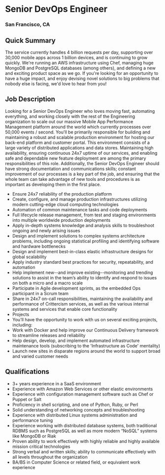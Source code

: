 # Senior DevOps Engineer
### San Francisco, CA

## Quick Summary
The service currently handles 4 billion requests per day, supporting over 30,000 mobile apps across 1 billion devices, and is continuing to grow quickly. We're running an AWS infrastructure using Chef, managing huge MongoDB and PostgreSQL databases (among others), and defining a new and exciting product space as we go. If you're looking for an opportunity to have a huge impact, and enjoy devising novel solutions to big problems that nobody else is facing, we'd love to hear from you!

## Job Description
Looking for a Senior DevOps Engineer who loves moving fast, automating everything, and working closely with the rest of the Engineering organization to scale out our massive Mobile App Performance Management platform around the world which currently processes over 50,000 events / second. You'll be primarily responsible for building and maintaining a robust and scalable production environment for hosting our back-end platform and customer portal. This environment consists of a large variety of distributed applications and data stores. Maintaining high availability, ensuring continuous 24x7 uptime of our services, and enabling safe and dependable new feature deployment are among the primary responsibilities of this role. Additionally, the Senior DevOps Engineer should have strong documentation and communications skills; constant improvement of our processes is a key part of the job, and ensuring that the whole team can take advantage of new tools and procedures is as important as developing them in the first place.
+	Ensure 24x7 reliability of the production platform
+	Create, configure, and manage production infrastructures utilizing modern cutting-edge cloud computing technologies
+	Automation of common maintenance tasks and code deployments
+	Full lifecycle release management, from test and staging environments into multiple worldwide production deployments
+	Apply in-depth systems knowledge and analysis skills to troubleshoot ongoing and newly arising issues
+	Design and implement solutions to complex systems architecture problems, including ongoing statistical profiling and identifying software and hardware bottlenecks
+	Design and implement best-in-class elastic infrastructure designs for global scalability
+	Apply industry standard best practices for security, repeatability, and automation
+	Help implement new--and improve existing--monitoring and trending solutions to assist in the team’s ability to identify and respond to issues on both a micro and a macro scale
+	Participate in Agile development sprints, as the embedded Ops participant in a Scrum team
+	Share in 24x7 on-call responsibilities, maintaining the availability and performance of Crittercism services, as well as the various internal systems and services that enable core functionality
+	Projects
   +	You'll have the opportunity to work with us on several exciting projects, including:
   +	Work with Docker and help improve our Continuous Delivery framework to streamline releases and reliability
   +	Help design, develop, and implement automated infrastructure maintenance tools (subscribing to the 'Infrastructure as Code' mentality)
   +	Launch new sites in disparate regions around the world to support broad and varied customer needs

## Qualifications
+	3+ years experience in a SaaS environment
+	Experience with Amazon Web Services or other elastic environments
+	Experience with configuration management software such as Chef or Puppet or Salt
+	Proficiency in shell scripting, and one of Python, Ruby, or Perl
+	Solid understanding of networking concepts and troubleshooting
+	Experience with distributed Linux systems administration and performance tuning
+	Experience working with distributed database systems, both traditional RDBMS such as PostgreSQL as well as more modern “NoSQL” systems like MongoDB or Riak
+	Proven ability to work effectively with highly reliable and highly available mission critical technologies
+	Strong verbal and written skills; ability to communicate effectively with all levels throughout the organization
+	BA/BS in Computer Science or related field, or equivalent work experience
